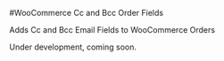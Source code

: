 #WooCommerce Cc and Bcc Order Fields

Adds Cc and Bcc Email Fields to WooCommerce Orders

Under development, coming soon.
